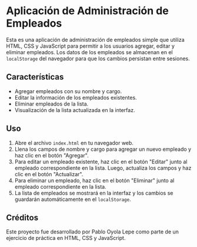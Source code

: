 # Aplicación de Administración de Empleados

Esta es una aplicación de administración de empleados simple que utiliza HTML, CSS y JavaScript para permitir a los usuarios agregar, editar y eliminar empleados. Los datos de los empleados se almacenan en el `localStorage` del navegador para que los cambios persistan entre sesiones.

## Características

- Agregar empleados con su nombre y cargo.
- Editar la información de los empleados existentes.
- Eliminar empleados de la lista.
- Visualización de la lista actualizada en la interfaz.

## Uso

1. Abre el archivo `index.html` en tu navegador web.
2. Llena los campos de nombre y cargo para agregar un nuevo empleado y haz clic en el botón "Agregar".
3. Para editar un empleado existente, haz clic en el botón "Editar" junto al empleado correspondiente en la lista. Luego, actualiza los campos y haz clic en el botón "Actualizar".
4. Para eliminar un empleado, haz clic en el botón "Eliminar" junto al empleado correspondiente en la lista.
5. La lista de empleados se mostrará en la interfaz y los cambios se guardarán automáticamente en el `localStorage`.

## Créditos

Este proyecto fue desarrollado por Pablo Oyola Lepe como parte de un ejercicio de práctica en HTML, CSS y JavaScript.





